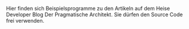 Hier finden sich Beispielsprogramme zu den Artikeln auf dem Heise Developer Blog Der Pragmatische Architekt. Sie dürfen den Source Code frei verwenden.
